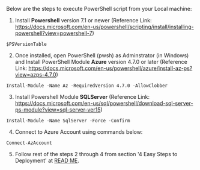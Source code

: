 Below are the steps to execute PowerShell script from your Local machine:

1. Install **Powershell** version 7.1 or newer (Reference Link: https://docs.microsoft.com/en-us/powershell/scripting/install/installing-powershell?view=powershell-7)

`$PSVersionTable`

2. Once installed, open PowerShell (pwsh) as Adminstrator (in Windows) and Install PowerShell Module **Azure** version 4.7.0 or later (Reference Link: https://docs.microsoft.com/en-us/powershell/azure/install-az-ps?view=azps-4.7.0)

`Install-Module -Name Az -RequiredVersion 4.7.0 -AllowClobber`

3. Install Powershell Module **SQLServer** (Reference Link: https://docs.microsoft.com/en-us/sql/powershell/download-sql-server-ps-module?view=sql-server-ver15)

`Install-Module -Name SqlServer -Force -Confirm`

4. Connect to Azure Account using commands below:

`Connect-AzAccount`

5. Follow rest of the steps 2 through 4 from section '4 Easy Steps to Deployment' at <a href="https://github.com/kunal333/E2ESynapseDemo/blob/master/README.md#4-easy-steps-to-deployment" title="README">READ ME</a>.


